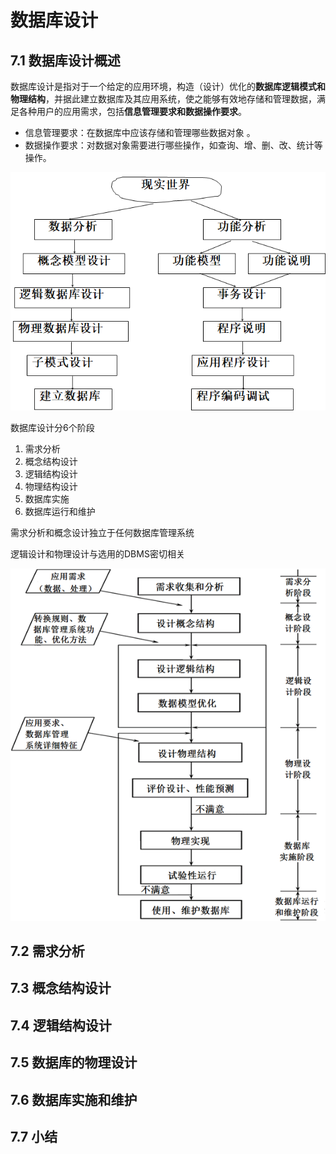 # 数据库设计

## 7.1  数据库设计概述

数据库设计是指对于一个给定的应用环境，构造（设计）优化的**数据库逻辑模式和物理结构**，并据此建立数据库及其应用系统，使之能够有效地存储和管理数据，满足各种用户的应用需求，包括**信息管理要求和数据操作要求**。 

* 信息管理要求：在数据库中应该存储和管理哪些数据对象 。
*  数据操作要求：对数据对象需要进行哪些操作，如查询、增、删、改、统计等操作。

![](.gitbook/assets/image%20%283%29.png)

数据库设计分6个阶段 

1. 需求分析 
2. 概念结构设计 
3. 逻辑结构设计 
4. 物理结构设计 
5. 数据库实施 
6. 数据库运行和维护 

需求分析和概念设计独立于任何数据库管理系统 

逻辑设计和物理设计与选用的DBMS密切相关

![](.gitbook/assets/image%20%281%29.png)

## 7.2  需求分析

## 7.3  概念结构设计

## 7.4  逻辑结构设计

## 7.5  数据库的物理设计

## 7.6  数据库实施和维护

## 7.7  小结

